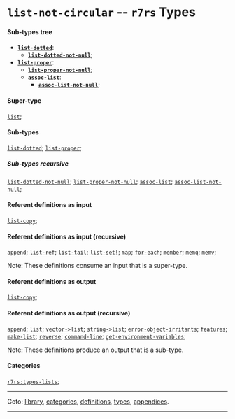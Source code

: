 

<a id='type__r7rs__list-not-circular'></a>

# `list-not-circular` -- `r7rs` Types


#### Sub-types tree

* **[`list-dotted`](../../r7rs/types/list-dotted.md#type__r7rs__list-dotted)**:
  * **[`list-dotted-not-null`](../../r7rs/types/list-dotted-not-null.md#type__r7rs__list-dotted-not-null)**;
* **[`list-proper`](../../r7rs/types/list-proper.md#type__r7rs__list-proper)**:
  * **[`list-proper-not-null`](../../r7rs/types/list-proper-not-null.md#type__r7rs__list-proper-not-null)**;
  * **[`assoc-list`](../../r7rs/types/assoc-list.md#type__r7rs__assoc-list)**:
    * **[`assoc-list-not-null`](../../r7rs/types/assoc-list-not-null.md#type__r7rs__assoc-list-not-null)**;


#### Super-type

[`list`](../../r7rs/types/list.md#type__r7rs__list);


#### Sub-types

[`list-dotted`](../../r7rs/types/list-dotted.md#type__r7rs__list-dotted);
[`list-proper`](../../r7rs/types/list-proper.md#type__r7rs__list-proper);


##### Sub-types recursive

[`list-dotted-not-null`](../../r7rs/types/list-dotted-not-null.md#type__r7rs__list-dotted-not-null);
[`list-proper-not-null`](../../r7rs/types/list-proper-not-null.md#type__r7rs__list-proper-not-null);
[`assoc-list`](../../r7rs/types/assoc-list.md#type__r7rs__assoc-list);
[`assoc-list-not-null`](../../r7rs/types/assoc-list-not-null.md#type__r7rs__assoc-list-not-null);


#### Referent definitions as input

[`list-copy`](../../r7rs/definitions/list-copy.md#definition__r7rs__list-copy);


#### Referent definitions as input (recursive)

[`append`](../../r7rs/definitions/append.md#definition__r7rs__append);
[`list-ref`](../../r7rs/definitions/list-ref.md#definition__r7rs__list-ref);
[`list-tail`](../../r7rs/definitions/list-tail.md#definition__r7rs__list-tail);
[`list-set!`](../../r7rs/definitions/list-set_21.md#definition__r7rs__list-set_21);
[`map`](../../r7rs/definitions/map.md#definition__r7rs__map);
[`for-each`](../../r7rs/definitions/for-each.md#definition__r7rs__for-each);
[`member`](../../r7rs/definitions/member.md#definition__r7rs__member);
[`memq`](../../r7rs/definitions/memq.md#definition__r7rs__memq);
[`memv`](../../r7rs/definitions/memv.md#definition__r7rs__memv);

Note:  These definitions consume an input that is a super-type.


#### Referent definitions as output

[`list-copy`](../../r7rs/definitions/list-copy.md#definition__r7rs__list-copy);


#### Referent definitions as output (recursive)

[`append`](../../r7rs/definitions/append.md#definition__r7rs__append);
[`list`](../../r7rs/definitions/list.md#definition__r7rs__list);
[`vector->list`](../../r7rs/definitions/vector-_3e_list.md#definition__r7rs__vector-_3e_list);
[`string->list`](../../r7rs/definitions/string-_3e_list.md#definition__r7rs__string-_3e_list);
[`error-object-irritants`](../../r7rs/definitions/error-object-irritants.md#definition__r7rs__error-object-irritants);
[`features`](../../r7rs/definitions/features.md#definition__r7rs__features);
[`make-list`](../../r7rs/definitions/make-list.md#definition__r7rs__make-list);
[`reverse`](../../r7rs/definitions/reverse.md#definition__r7rs__reverse);
[`command-line`](../../r7rs/definitions/command-line.md#definition__r7rs__command-line);
[`get-environment-variables`](../../r7rs/definitions/get-environment-variables.md#definition__r7rs__get-environment-variables);

Note:  These definitions produce an output that is a sub-type.


#### Categories

[`r7rs:types-lists`](../../r7rs/categories/r7rs_3a_types-lists.md#category__r7rs__r7rs_3a_types-lists);

----

Goto: [library](../../r7rs/_index.md#library__r7rs), [categories](../../r7rs/categories/_index.md#toc__r7rs__categories), [definitions](../../r7rs/definitions/_index.md#toc__r7rs__definitions), [types](../../r7rs/types/_index.md#toc__r7rs__types), [appendices](../../r7rs/appendices/_index.md#toc__r7rs__appendices).

----

